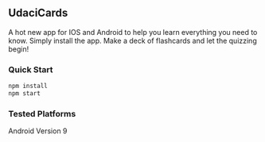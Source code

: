 ## UdaciCards

A hot new app for IOS and Android to help you learn everything you need to know. Simply install the app. Make a deck of flashcards and let the quizzing begin!


### Quick Start

```bash
npm install
npm start
```

### Tested Platforms

Android Version 9